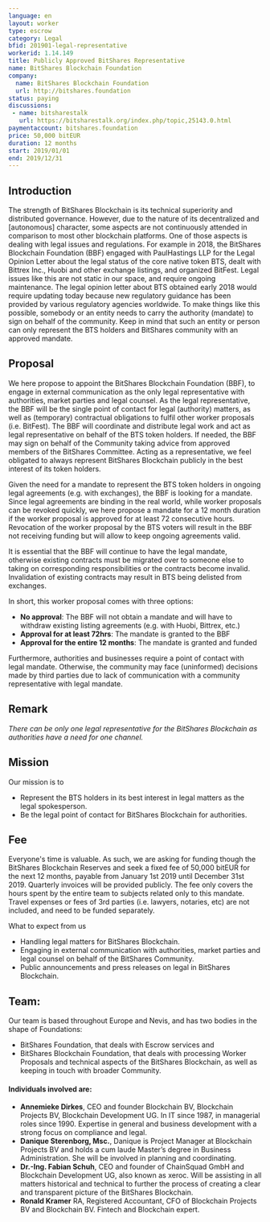```yaml
---
language: en
layout: worker
type: escrow
category: Legal
bfid: 201901-legal-representative
workerid: 1.14.149
title: Publicly Approved BitShares Representative
name: BitShares Blockchain Foundation
company:
  name: BitShares Blockchain Foundation
  url: http://bitshares.foundation
status: paying
discussions:
 - name: bitsharestalk
   url: https://bitsharestalk.org/index.php/topic,25143.0.html
paymentaccount: bitshares.foundation
price: 50,000 bitEUR
duration: 12 months
start: 2019/01/01
end: 2019/12/31
---
```


## Introduction

The strength of BitShares Blockchain is its technical superiority and distributed governance. However, due to the nature of its decentralized and [autonomous] character, some aspects are not continuously attended in comparison to most other blockchain platforms. One of those aspects is dealing with legal issues and regulations. For example in 2018, the BitShares Blockchain Foundation (BBF) engaged with PaulHastings LLP for the Legal Opinion Letter about the legal status of the core native token BTS, dealt with Bittrex Inc., Huobi and other exchange listings, and organized BitFest. Legal issues like this are not static in our space, and require ongoing maintenance. The legal opinion letter about BTS obtained early 2018 would require updating today because new regulatory guidance has been provided by various regulatory agencies worldwide. To make things like this possible, somebody or an entity needs to carry the authority (mandate) to sign on behalf of the community. Keep in mind that such an entity or person can only represent the BTS holders and BitShares community with an approved mandate.

## Proposal

We here propose to appoint the BitShares Blockchain Foundation (BBF), to engage in external communication as the only legal representative with authorities, market parties and legal counsel. As the legal representative, the BBF will be the single point of contact for legal (authority) matters, as well as (temporary) contractual obligations to fulfil other worker proposals (i.e. BitFest). The BBF will coordinate and distribute legal work and act as legal representative on behalf of the BTS token holders. If needed, the BBF may sign on behalf of the Community taking advice from approved members of the BitShares Committee. Acting as a representative, we feel obligated to always represent BitShares Blockchain publicly in the best interest of its token holders.

Given the need for a mandate to represent the BTS token holders in ongoing legal agreements (e.g. with exchanges), the BBF is looking for a mandate. Since legal agreements are binding in the real world, while worker proposals can be revoked quickly, we here propose a mandate for a 12 month duration if the worker proposal is approved for at least 72 consecutive hours. Revocation of the worker proposal by the BTS voters will result in the BBF not receiving funding but will allow to keep ongoing agreements valid.

It is essential that the BBF will continue to have the legal mandate, otherwise existing contracts must be migrated over to someone else to taking on corresponding responsibilities or the contracts become invalid. Invalidation of existing contracts may result in BTS being delisted from exchanges.

In short, this worker proposal comes with three options:

- **No approval**: The BBF will not obtain a mandate and will have to withdraw existing listing agreements (e.g. with Huobi, Bittrex, etc.)
- **Approval for at least 72hrs**: The mandate is granted to the BBF
- **Approval for the entire 12 months**: The mandate is granted and funded

Furthermore, authorities and businesses require a point of contact with legal mandate. Otherwise, the community may face (uninformed) decisions made by third parties due to lack of communication with a community representative with legal mandate.

## Remark

*There can be only one legal representative for the BitShares Blockchain as authorities have a need for one channel.*

## Mission

Our mission is to

-   Represent the BTS holders in its best interest in legal matters as the legal spokesperson.
-   Be the legal point of contact for BitShares Blockchain for authorities.
    
## Fee

Everyone's time is valuable. As such, we are asking for funding though the BitShares Blockchain Reserves and seek a fixed fee of 50,000 bitEUR for the next 12 months, payable from January 1st 2019 until December 31st 2019. Quarterly invoices will be provided publicly. The fee only covers the hours spent by the entire team to subjects related only to this mandate. Travel expenses or fees of 3rd parties (i.e. lawyers, notaries, etc) are not included, and need to be funded separately.

What to expect from us

-   Handling legal matters for BitShares Blockchain.
-   Engaging in external communication with authorities, market parties and legal counsel on behalf of the BitShares Community.
-   Public announcements and press releases on legal in BitShares Blockchain.

## Team:

Our team is based throughout Europe and Nevis, and has two bodies in the shape of Foundations:

-   BitShares Foundation, that deals with Escrow services and
-   BitShares Blockchain Foundation, that deals with processing Worker Proposals and technical aspects of the BitShares Blockchain, as well as keeping in touch with broader Community.
    
#### Individuals involved are:

- **Annemieke Dirkes**, CEO and founder Blockchain BV, Blockchain Projects BV, Blockchain Development UG. In IT since 1987, in managerial roles since 1990. Expertise in general and business development with a strong focus on compliance and legal.    
- **Danique Sterenborg, Msc.**, Danique is Project Manager at Blockchain Projects BV and holds a cum laude Master’s degree in Business Administration. She will be involved in planning and coordinating.
- **Dr.-Ing. Fabian Schuh**, CEO and founder of ChainSquad GmbH and Blockchain Development UG, also known as xeroc. Will be assisting in all matters historical and technical to further the process of creating a clear and transparent picture of the BitShares Blockchain.
- **Ronald Kramer** RA, Registered Accountant, CFO of Blockchain Projects BV and Blockchain BV. Fintech and Blockchain expert.
